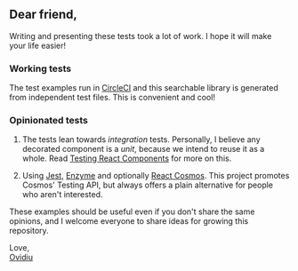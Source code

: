 ## Dear friend,

Writing and presenting these tests took a lot of work. I hope it will make your life easier!

### Working tests

The test examples run in [CircleCI](https://circleci.com/gh/skidding/react-testing-examples) and this searchable library is generated from independent test files. This is convenient and cool!

### Opinionated tests

1.  The tests lean towards _integration_ tests. Personally, I believe any decorated component is a _unit_, because we intend to reuse it as a whole. Read [Testing React Components](https://medium.com/@skidding/testing-react-components-30516bc6a1b3) for more on this.

2.  Using [Jest](https://github.com/facebook/jest), [Enzyme](https://github.com/airbnb/enzyme/) and optionally [React Cosmos](https://github.com/react-cosmos/react-cosmos). This project promotes Cosmos' Testing API, but always offers a plain alternative for people who aren't interested.

These examples should be useful even if you don't share the same opinions, and I welcome everyone to share ideas for growing this repository.

Love,<br/>
[Ovidiu](https://twitter.com/skidding)
